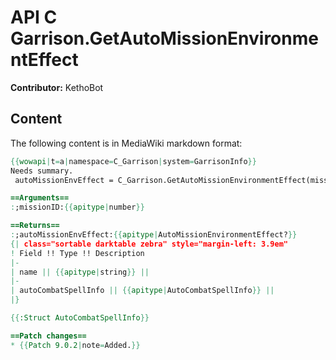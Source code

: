 # API C Garrison.GetAutoMissionEnvironmentEffect

**Contributor:** KethoBot

## Content

The following content is in MediaWiki markdown format:

```mediawiki
{{wowapi|t=a|namespace=C_Garrison|system=GarrisonInfo}}
Needs summary.
 autoMissionEnvEffect = C_Garrison.GetAutoMissionEnvironmentEffect(missionID)

==Arguments==
:;missionID:{{apitype|number}}

==Returns==
:;autoMissionEnvEffect:{{apitype|AutoMissionEnvironmentEffect?}}
{| class="sortable darktable zebra" style="margin-left: 3.9em"
! Field !! Type !! Description
|-
| name || {{apitype|string}} || 
|-
| autoCombatSpellInfo || {{apitype|AutoCombatSpellInfo}} || 
|}

{{:Struct AutoCombatSpellInfo}}

==Patch changes==
* {{Patch 9.0.2|note=Added.}}
```